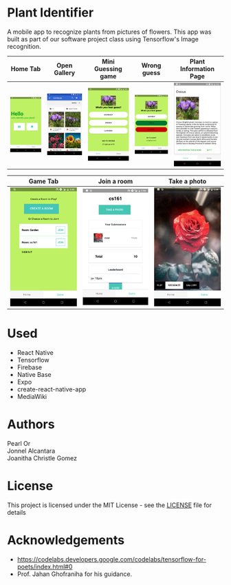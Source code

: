 Plant Identifier
=====

A mobile app to recognize plants from pictures of flowers. This app was built as part of our software project class using Tensorflow's Image recognition.

Home Tab           | Open Gallery                   | Mini Guessing game              | Wrong guess                 | Plant Information Page
:-------------------------:|:-------------------------:|:-------------------------:|:-------------------------:|:-------------------------:
![Image](home.png)  |  ![Image](gallery.png) |        ![Image](guess.png) |          ![Image](answer.png)           | ![Image](plantinfo.png)

Game Tab           |  Join a room                 |   Take a photo             
:-------------------------:|:-------------------------:|:-------------------------:
![Image](game.png)  | ![Image](gameroom.png) |  ![Image](camera.png)



Used
====

* React Native
* Tensorflow
* Firebase
* Native Base
* Expo
* create-react-native-app
* MediaWiki


Authors
======
Pearl Or  
Jonnel Alcantara  
Joanitha Christle Gomez  


License
=======
This project is licensed under the MIT License - see the [LICENSE](LICENSE) file for details


Acknowledgements
==============

* https://codelabs.developers.google.com/codelabs/tensorflow-for-poets/index.html#0
* Prof. Jahan Ghofraniha for his guidance.
